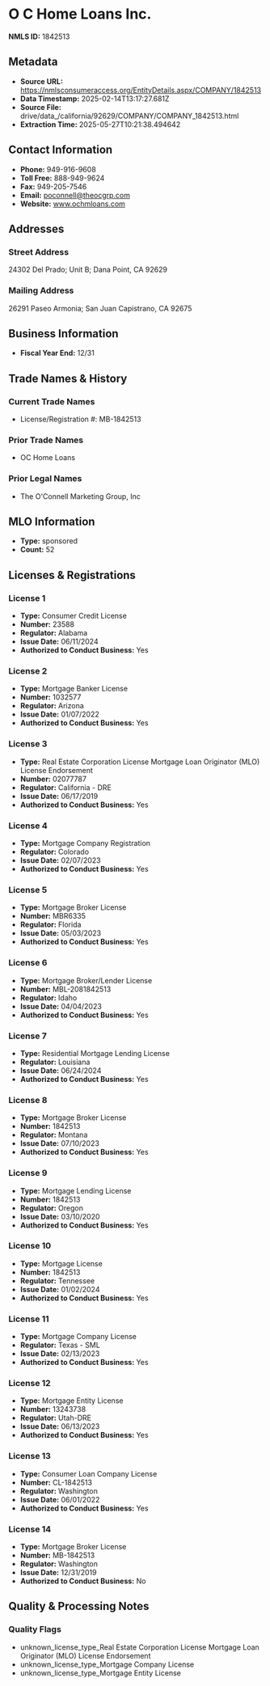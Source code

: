 # O C Home Loans Inc.

**NMLS ID:** 1842513

## Metadata
- **Source URL:** https://nmlsconsumeraccess.org/EntityDetails.aspx/COMPANY/1842513
- **Data Timestamp:** 2025-02-14T13:17:27.681Z
- **Source File:** drive/data_/california/92629/COMPANY/COMPANY_1842513.html
- **Extraction Time:** 2025-05-27T10:21:38.494642

## Contact Information
- **Phone:** 949-916-9608
- **Toll Free:** 888-949-9624
- **Fax:** 949-205-7546
- **Email:** poconnell@theocgrp.com
- **Website:** www.ochmloans.com

## Addresses
### Street Address
24302 Del Prado; Unit B; Dana Point, CA 92629

### Mailing Address
26291 Paseo Armonia; San Juan Capistrano, CA 92675

## Business Information
- **Fiscal Year End:** 12/31

## Trade Names & History
### Current Trade Names
- License/Registration #: MB-1842513

### Prior Trade Names
- OC Home Loans

### Prior Legal Names
- The O'Connell Marketing Group, Inc

## MLO Information
- **Type:** sponsored
- **Count:** 52

## Licenses & Registrations

### License 1
- **Type:** Consumer Credit License
- **Number:** 23588
- **Regulator:** Alabama
- **Issue Date:** 06/11/2024
- **Authorized to Conduct Business:** Yes

### License 2
- **Type:** Mortgage Banker License
- **Number:** 1032577
- **Regulator:** Arizona
- **Issue Date:** 01/07/2022
- **Authorized to Conduct Business:** Yes

### License 3
- **Type:** Real Estate Corporation License Mortgage Loan Originator (MLO) License Endorsement
- **Number:** 02077787
- **Regulator:** California - DRE
- **Issue Date:** 06/17/2019
- **Authorized to Conduct Business:** Yes

### License 4
- **Type:** Mortgage Company Registration
- **Regulator:** Colorado
- **Issue Date:** 02/07/2023
- **Authorized to Conduct Business:** Yes

### License 5
- **Type:** Mortgage Broker License
- **Number:** MBR6335
- **Regulator:** Florida
- **Issue Date:** 05/03/2023
- **Authorized to Conduct Business:** Yes

### License 6
- **Type:** Mortgage Broker/Lender License
- **Number:** MBL-2081842513
- **Regulator:** Idaho
- **Issue Date:** 04/04/2023
- **Authorized to Conduct Business:** Yes

### License 7
- **Type:** Residential Mortgage Lending License
- **Regulator:** Louisiana
- **Issue Date:** 06/24/2024
- **Authorized to Conduct Business:** Yes

### License 8
- **Type:** Mortgage Broker License
- **Number:** 1842513
- **Regulator:** Montana
- **Issue Date:** 07/10/2023
- **Authorized to Conduct Business:** Yes

### License 9
- **Type:** Mortgage Lending License
- **Number:** 1842513
- **Regulator:** Oregon
- **Issue Date:** 03/10/2020
- **Authorized to Conduct Business:** Yes

### License 10
- **Type:** Mortgage License
- **Number:** 1842513
- **Regulator:** Tennessee
- **Issue Date:** 01/02/2024
- **Authorized to Conduct Business:** Yes

### License 11
- **Type:** Mortgage Company License
- **Regulator:** Texas - SML
- **Issue Date:** 02/13/2023
- **Authorized to Conduct Business:** Yes

### License 12
- **Type:** Mortgage Entity License
- **Number:** 13243738
- **Regulator:** Utah-DRE
- **Issue Date:** 06/13/2023
- **Authorized to Conduct Business:** Yes

### License 13
- **Type:** Consumer Loan Company License
- **Number:** CL-1842513
- **Regulator:** Washington
- **Issue Date:** 06/01/2022
- **Authorized to Conduct Business:** Yes

### License 14
- **Type:** Mortgage Broker License
- **Number:** MB-1842513
- **Regulator:** Washington
- **Issue Date:** 12/31/2019
- **Authorized to Conduct Business:** No

## Quality & Processing Notes
### Quality Flags
- unknown_license_type_Real Estate Corporation License Mortgage Loan Originator (MLO) License Endorsement
- unknown_license_type_Mortgage Company License
- unknown_license_type_Mortgage Entity License
